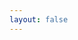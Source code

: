 ```yaml
---
layout: false
---
```


<script setup>
import { useData, inBrowser } from 'vitepress'
import { watchEffect } from 'vue'
import {resolveNavigatorLang} from 'vitepress-sls-blog-tmpl/src/helpers/helpers.js'

const { site } = useData()
const supportedLocales = Object.keys(site.value.locales)
  .filter((item) => item !== 'root')

watchEffect(() => {
  if (inBrowser && window.location.pathname === '/') {
    const langToRedirect = resolveNavigatorLang(supportedLocales, navigator.language)
    
    window.location.replace('/' + langToRedirect + '/');
  }
})
</script>
